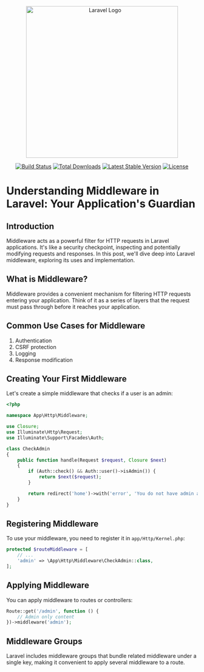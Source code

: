 <p align="center"><a href="https://laravel.com" target="_blank"><img src="https://raw.githubusercontent.com/laravel/art/master/logo-lockup/5%20SVG/2%20CMYK/1%20Full%20Color/laravel-logolockup-cmyk-red.svg" width="400" alt="Laravel Logo"></a></p>

<p align="center">
<a href="https://github.com/laravel/framework/actions"><img src="https://github.com/laravel/framework/workflows/tests/badge.svg" alt="Build Status"></a>
<a href="https://packagist.org/packages/laravel/framework"><img src="https://img.shields.io/packagist/dt/laravel/framework" alt="Total Downloads"></a>
<a href="https://packagist.org/packages/laravel/framework"><img src="https://img.shields.io/packagist/v/laravel/framework" alt="Latest Stable Version"></a>
<a href="https://packagist.org/packages/laravel/framework"><img src="https://img.shields.io/packagist/l/laravel/framework" alt="License"></a>
</p>


# Understanding Middleware in Laravel: Your Application's Guardian

## Introduction
Middleware acts as a powerful filter for HTTP requests in Laravel applications. It's like a security checkpoint, inspecting and potentially modifying requests and responses. In this post, we'll dive deep into Laravel middleware, exploring its uses and implementation.

## What is Middleware?
Middleware provides a convenient mechanism for filtering HTTP requests entering your application. Think of it as a series of layers that the request must pass through before it reaches your application.

## Common Use Cases for Middleware
1. Authentication
2. CSRF protection
3. Logging
4. Response modification

## Creating Your First Middleware

Let's create a simple middleware that checks if a user is an admin:

```php
<?php

namespace App\Http\Middleware;

use Closure;
use Illuminate\Http\Request;
use Illuminate\Support\Facades\Auth;

class CheckAdmin
{
    public function handle(Request $request, Closure $next)
    {
        if (Auth::check() && Auth::user()->isAdmin()) {
            return $next($request);
        }

        return redirect('home')->with('error', 'You do not have admin access.');
    }
}
```

## Registering Middleware
To use your middleware, you need to register it in `app/Http/Kernel.php`:

```php
protected $routeMiddleware = [
    // ...
    'admin' => \App\Http\Middleware\CheckAdmin::class,
];
```

## Applying Middleware
You can apply middleware to routes or controllers:

```php
Route::get('/admin', function () {
    // Admin only content
})->middleware('admin');
```

## Middleware Groups
Laravel includes middleware groups that bundle related middleware under a single key, making it convenient to apply several middleware to a route.


